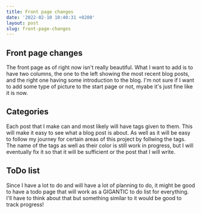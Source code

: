 ```yaml
---
title: Front page changes
date: '2022-02-10 10:40:31 +0200'
layout: post
slug: front-page-changes
---
```


## Front page changes

The front page as of right now isn't really beautiful. What I want to add is to have two columns, the one to the left showing the most recent blog posts, and the right one having some introduction to the blog. I'm not sure if I want to add some type of picture to the start page or not, myabe it's just fine like it is now.

## Categories

Each post that I make can and most likely will have tags given to them. This will make it easy to see what a blog post is about. As well as it will be easy to follow my journey for certain areas of this project by follwing the tags. The name of the tags as well as their color is still work in progress, but I will eventually fix it so that it will be sufficient or the post that I will write.

## ToDo list

Since I have a lot to do and will have a lot of planning to do, it might be good to have a todo page that will work as a GIGANTIC to do list for everything. I'll have to think about that but something similar to it would be good to track progress!
